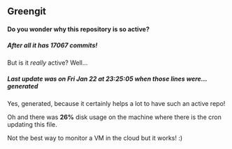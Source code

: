## Greengit

#### Do you wonder why this repository is so active?

##### After all it has 17067 commits!

But is it *really* active? Well...

##### Last update was on Fri Jan 22 at 23:25:05 when those lines were... generated

Yes, generated, because it certainly helps a lot to have such an active repo!

Oh and there was **26%** disk usage on the machine
where there is the cron updating this file.

Not the best way to monitor a VM in the cloud but it works! :)
